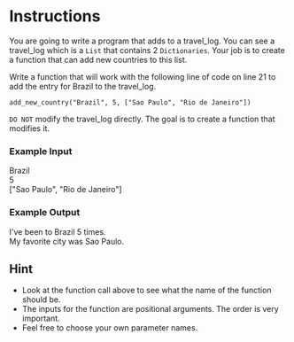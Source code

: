 # Instructions

You are going to write a program that adds to a travel_log. You can see a travel_log which is a `List` that contains 2 `Dictionaries`. Your job is to create a function that can add new countries to this list.

Write a function that will work with the following line of code on line 21 to add the entry for Brazil to the travel_log.

```
add_new_country("Brazil", 5, ["Sao Paulo", "Rio de Janeiro"])
```

`DO NOT` modify the travel_log directly. The goal is to create a function that modifies it.

### Example Input
Brazil\
5\
["Sao Paulo", "Rio de Janeiro"]

### Example Output
I've been to Brazil 5 times.\
My favorite city was Sao Paulo.

## Hint
- Look at the function call above to see what the name of the function should be.
- The inputs for the function are positional arguments. The order is very important.
- Feel free to choose your own parameter names.